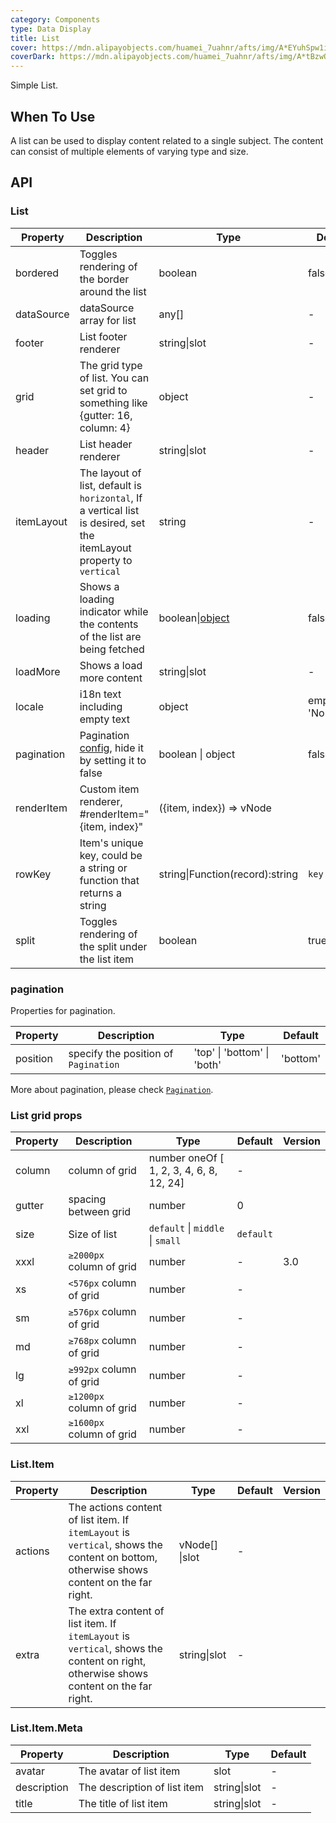 ```yaml
---
category: Components
type: Data Display
title: List
cover: https://mdn.alipayobjects.com/huamei_7uahnr/afts/img/A*EYuhSpw1iSwAAAAAAAAAAAAADrJ8AQ/original
coverDark: https://mdn.alipayobjects.com/huamei_7uahnr/afts/img/A*tBzwQ7raKX8AAAAAAAAAAAAADrJ8AQ/original
---
```


Simple List.

## When To Use

A list can be used to display content related to a single subject. The content can consist of multiple elements of varying type and size.

## API

### List

| Property | Description | Type | Default | Version |  |
| --- | --- | --- | --- | --- | --- |
| bordered | Toggles rendering of the border around the list | boolean | false |  |  |
| dataSource | dataSource array for list | any\[] | - | 3.20.1 |  |
| footer | List footer renderer | string\|slot | - |  |  |
| grid | The grid type of list. You can set grid to something like {gutter: 16, column: 4} | object | - |  |  |
| header | List header renderer | string\|slot | - |  |  |
| itemLayout | The layout of list, default is `horizontal`, If a vertical list is desired, set the itemLayout property to `vertical` | string | - |  |  |
| loading | Shows a loading indicator while the contents of the list are being fetched | boolean\|[object](https://www.antdv.com/components/spin/#API) | false |  |  |
| loadMore | Shows a load more content | string\|slot | - |  |  |
| locale | i18n text including empty text | object | emptyText: 'No Data' <br> |  |  |
| pagination | Pagination [config](https://www.antdv.com/components/pagination/#API), hide it by setting it to false | boolean \| object | false |  |  |
| renderItem | Custom item renderer, #renderItem="{item, index}" | ({item, index}) => vNode |  | - |  |
| rowKey | Item's unique key, could be a string or function that returns a string | string\|Function(record):string | `key` |  |  |
| split | Toggles rendering of the split under the list item | boolean | true |  |  |

### pagination

Properties for pagination.

| Property | Description                          | Type                        | Default  |
| -------- | ------------------------------------ | --------------------------- | -------- |
| position | specify the position of `Pagination` | 'top' \| 'bottom' \| 'both' | 'bottom' |

More about pagination, please check [`Pagination`](https://www.antdv.com/components/pagination/#API).

### List grid props

| Property | Description | Type | Default | Version |
| --- | --- | --- | --- | --- |
| column | column of grid | number oneOf [ 1, 2, 3, 4, 6, 8, 12, 24] | - |  |
| gutter | spacing between grid | number | 0 |  |
| size | Size of list | `default` \| `middle` \| `small` | `default` |  |
| xxxl | `≥2000px` column of grid | number | - | 3.0 |
| xs | `<576px` column of grid | number | - |  |
| sm | `≥576px` column of grid | number | - |  |
| md | `≥768px` column of grid | number | - |  |
| lg | `≥992px` column of grid | number | - |  |
| xl | `≥1200px` column of grid | number | - |  |
| xxl | `≥1600px` column of grid | number | - |  |

### List.Item

| Property | Description | Type | Default | Version |
| --- | --- | --- | --- | --- |
| actions | The actions content of list item. If `itemLayout` is `vertical`, shows the content on bottom, otherwise shows content on the far right. | vNode[] \|slot | - |  |
| extra | The extra content of list item. If `itemLayout` is `vertical`, shows the content on right, otherwise shows content on the far right. | string\|slot | - |  |

### List.Item.Meta

| Property    | Description                  | Type         | Default |
| ----------- | ---------------------------- | ------------ | ------- |
| avatar      | The avatar of list item      | slot         | -       |
| description | The description of list item | string\|slot | -       |
| title       | The title of list item       | string\|slot | -       |
